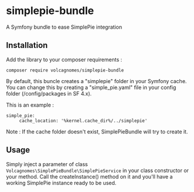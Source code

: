 # simplepie-bundle
A Symfony bundle to ease SimplePie integration

## Installation

Add the library to your composer requirements :

`composer require volcagnomes/simplepie-bundle`

By default, this buncle creates a "simplepie" folder in your Symfony cache. You can change this by creating a "simple_pie.yaml" file in your config folder (/config/packages in SF 4.x).

This is an example :

```
simple_pie:
     cache_location: '%kernel.cache_dir%/../simplepie'
``` 

Note : If the cache folder doesn't exist, SimplePieBundle will try to create it.

## Usage

Simply inject a parameter of class `Volcagnomes\SimplePieBundle\SimplePieService` in your class constructor or your method. Call the createInstance() method on it and you'll have a working SimplePie instance ready to be used.